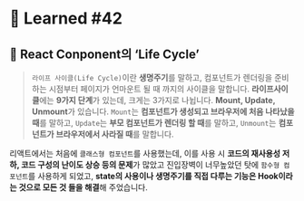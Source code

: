 # 🌟 Learned #42

## 🔶 React Conponent의 ‘Life Cycle’

> `라이프 사이클(Life Cycle)`이란 **생명주기**를 말하고, 컴포넌트가 렌더링을 준비하는 시점부터 페이지가 언마운트 될 때 까지의 사이클을 말합니다. **라이프사이클**에는 **9가지 단계**가 있는데, 크게는 3가지로 나뉩니다. **Mount, Update, Unmount**가 있습니다. `Mount`는 **컴포넌트가 생성되고 브라우저에 처음 나타났을 때**를 말하고, `Update`는 **부모 컴포넌트가 렌더링 할 때**를 말하고, `Unmount`는 **컴포넌트가 브라우저에서 사라질 때**를 말합니다.

리액트에서는 처음에 `클래스형 컴포넌트`를 사용했는데, 이를 사용 시 **코드의 재사용성 저하, 코드 구성의 난이도 상승 등의 문제**가 많았고 진입장벽이 너무높았던 탓에 `함수형 컴포넌트`를 사용하게 되었고, **state의 사용이나 생명주기를 직접 다루는 기능은 Hook이라는 것으로 모든 것 들을 해결**해 주었습니다.
